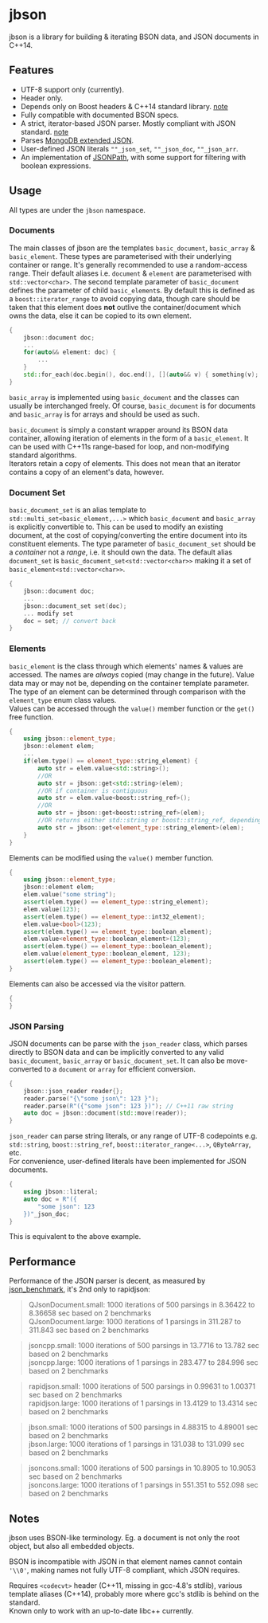 # jbson
jbson is a library for building & iterating BSON data, and JSON documents in C++14.

## Features
* UTF-8 support only (currently).
* Header only.
* Depends only on Boost headers & C++14 standard library. [note](#notes)
* Fully compatible with documented BSON specs.
* A strict, iterator-based JSON parser. Mostly compliant with JSON standard. [note](#notes)
* Parses [MongoDB extended JSON](http://docs.mongodb.org/manual/reference/mongodb-extended-json/).
* User-defined JSON literals `""_json_set`, `""_json_doc`, `""_json_arr`.
* An implementation of [JSONPath](http://goessner.net/articles/JsonPath/), with some support for filtering with boolean expressions.

## Usage

All types are under the `jbson` namespace.

### Documents

The main classes of jbson are the templates `basic_document`, `basic_array` & `basic_element`. These types are parameterised with their underlying container or range. It's generally recommended to use a random-access range. Their default aliases i.e. `document` & `element` are parameterised with `std::vector<char>`. The second template parameter of `basic_document` defines the parameter of child `basic_element`s. By default this is defined as a `boost::iterator_range` to avoid copying data, though care should be taken that this element does **not** outlive the container/document which owns the data, else it can be copied to its own element.
```C++
{
    jbson::document doc;
    ...
    for(auto&& element: doc) {
        ...
    }
    std::for_each(doc.begin(), doc.end(), [](auto&& v) { something(v); });
}
```
`basic_array` is implemented using `basic_document` and the classes can usually be interchanged freely. Of course, `basic_document` is for documents and `basic_array` is for arrays and should be used as such.

`basic_document` is simply a constant wrapper around its BSON data container, allowing iteration of elements in the form of a `basic_element`. It can be used with C++11s range-based for loop, and non-modifying standard algorithms.  
Iterators retain a copy of elements. This does not mean that an iterator contains a copy of an element's data, however.

### Document Set

`basic_document_set` is an alias template to `std::multi_set<basic_element,...>` which `basic_document` and `basic_array` is explicitly convertible to. This can be used to modify an existing document, at the cost of copying/converting the entire document into its constituent elements. The type parameter of `basic_document_set` should be a *container* not a *range*, i.e. it should own the data. The default alias `document_set` is `basic_document_set<std::vector<char>>` making it a set of `basic_element<std::vector<char>>`.
```C++
{
    jbson::document doc;
    ...
    jbson::document_set set(doc);
    ... modify set
    doc = set; // convert back
}
```

### Elements

`basic_element` is the class through which elements' names & values are accessed. The names are *always* copied (may change in the future). Value data may or may not be, depending on the container template parameter.  
The type of an element can be determined through comparison with the `element_type` enum class values.  
Values can be accessed through the `value()` member function or the `get()` free function.
```C++
{
    using jbson::element_type;
    jbson::element elem;
    ...
    if(elem.type() == element_type::string_element) {
        auto str = elem.value<std::string>();
        //OR
        auto str = jbson::get<std::string>(elem);
        //OR if container is contiguous
        auto str = elem.value<boost::string_ref>();
        //OR
        auto str = jbson::get<boost::string_ref>(elem);
        //OR returns either std::string or boost::string_ref, depending on container
        auto str = jbson::get<element_type::string_element>(elem);
    }
}
```
Elements can be modified using the `value()` member function.
```C++
{
    using jbson::element_type;
    jbson::element elem;
    elem.value("some string");
    assert(elem.type() == element_type::string_element);
    elem.value(123);
    assert(elem.type() == element_type::int32_element);
    elem.value<bool>(123);
    assert(elem.type() == element_type::boolean_element);
    elem.value<element_type::boolean_element>(123);
    assert(elem.type() == element_type::boolean_element);
    elem.value(element_type::boolean_element, 123);
    assert(elem.type() == element_type::boolean_element);
}
```
Elements can also be accessed via the visitor pattern.
```C++
{
}
```

### JSON Parsing

JSON documents can be parse with the `json_reader` class, which parses directly to BSON data and can be implicitly converted to any valid `basic_document`, `basic_array` or `basic_document_set`. It can also be move-converted to a `document` or `array` for efficient conversion.
```C++
{
    jbson::json_reader reader{};
    reader.parse("{\"some json\": 123 }");
    reader.parse(R"({"some json": 123 })"); // C++11 raw string
    auto doc = jbson::document(std::move(reader));
}
```
`json_reader` can parse string literals, or any range of UTF-8 codepoints e.g. `std::string`, `boost::string_ref`, `boost::iterator_range<...>`, `QByteArray`, etc.  
For convenience, user-defined literals have been implemented for JSON documents.
```C++
{
    using jbson::literal;
    auto doc = R"({
        "some json": 123
    })"_json_doc;
}
```
This is equivalent to the above example.

## Performance
Performance of the JSON parser is decent, as measured by [json_benchmark](https://github.com/mloskot/json_benchmark), it's 2nd only to rapidjson:

> QJsonDocument.small: 1000 iterations of 500 parsings in 8.36422 to 8.36658 sec based on 2 benchmarks  
> QJsonDocument.large: 1000 iterations of 1 parsings in 311.287 to 311.843 sec based on 2 benchmarks

> jsoncpp.small: 1000 iterations of 500 parsings in 13.7716 to 13.782 sec based on 2 benchmarks  
> jsoncpp.large: 1000 iterations of 1 parsings in 283.477 to 284.996 sec based on 2 benchmarks

> rapidjson.small: 1000 iterations of 500 parsings in 0.99631 to 1.00371 sec based on 2 benchmarks  
> rapidjson.large: 1000 iterations of 1 parsings in 13.4129 to 13.4314 sec based on 2 benchmarks

> jbson.small: 1000 iterations of 500 parsings in 4.88315 to 4.89001 sec based on 2 benchmarks  
> jbson.large: 1000 iterations of 1 parsings in 131.038 to 131.099 sec based on 2 benchmarks

> jsoncons.small: 1000 iterations of 500 parsings in 10.8905 to 10.9053 sec based on 2 benchmarks  
> jsoncons.large: 1000 iterations of 1 parsings in 551.351 to 552.098 sec based on 2 benchmarks

## Notes

jbson uses BSON-like terminology. Eg. a document is not only the root object, but also all embedded objects.

BSON is incompatible with JSON in that element names cannot contain `'\\0'`, making names not fully UTF-8 compliant, which JSON requires.

Requires `<codecvt>` header (C++11, missing in gcc-4.8's stdlib), various template aliases (C++14), probably more where gcc's stdlib is behind on the standard.  
Known only to work with an up-to-date libc++ currently.
